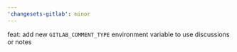 ```yaml
---
'changesets-gitlab': minor
---
```


feat: add new `GITLAB_COMMENT_TYPE` environment variable to use discussions or notes
